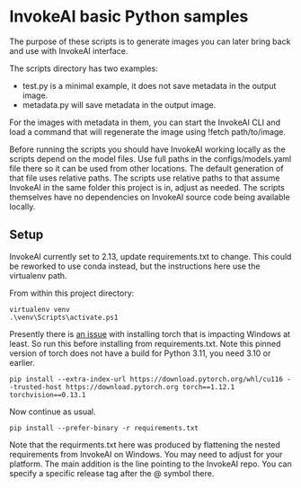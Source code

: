 # InvokeAI basic Python samples
The purpose of these scripts is to generate images you can later bring back and use with InvokeAI interface. 

The scripts directory has two examples:
* test.py is a minimal example, it does not save metadata in the output image.
* metadata.py will save metadata in the output image.

For the images with metadata in them, you can start the InvokeAI CLI and load a command that will regenerate the image using !fetch path/to/image.

Before running the scripts you should have InvokeAI working locally as the scripts depend on the model files. Use full paths in the configs/models.yaml file there so it can be used from other locations. The default generation of that file uses relative paths. The scripts use relative paths to that assume InvokeAI in the same folder this project is in, adjust as needed. The scripts themselves have no dependencies on InvokeAI source code being available locally.

## Setup
InvokeAI currently set to 2.13, update requirements.txt to change. This could be reworked to use conda instead, but the instructions here use the virtualenv path.

From within this project directory:
```
virtualenv venv
.\venv\Scripts\activate.ps1
```

Presently there is [an issue](https://github.com/invoke-ai/InvokeAI/issues/1409) with installing torch that is impacting Windows at least. So run this before installing from requirements.txt. Note this pinned version of torch does not have a build for Python 3.11, you need 3.10 or earlier.
```
pip install --extra-index-url https://download.pytorch.org/whl/cu116 --trusted-host https://download.pytorch.org torch==1.12.1 torchvision==0.13.1
```

Now continue as usual.

```
pip install --prefer-binary -r requirements.txt
```
Note that the requirments.txt here was produced by flattening the nested requirements from InvokeAI on Windows. You may need to adjust for your platform. The main addition is the line pointing to the InvokeAI repo. You can specify a specific release tag after the @ symbol there.

